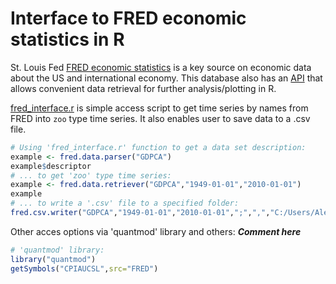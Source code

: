 Interface to FRED economic statistics in R 
==========================================

St. Louis Fed [FRED economic statistics](https://research.stlouisfed.org/fred2/) is a key source on economic data about the US and international economy. This database also has an [API](https://research.stlouisfed.org/docs/api/fred/) that allows convenient data retrieval for further analysis/plotting in R.

[fred_interface.r](fred_interface.r) is simple access script to get time series by names from FRED into ```zoo``` type time series. It also enables user to save data to a .csv file.

```R
# Using 'fred_interface.r' function to get a data set description:
example <- fred.data.parser("GDPCA")
example$descriptor
# ... to get 'zoo' type time series:
example <- fred.data.retriever("GDPCA","1949-01-01","2010-01-01")
example
# ... to write a '.csv' file to a specified folder:
fred.csv.writer("GDPCA","1949-01-01","2010-01-01",";",",","C:/Users/Alexander Pisanov/Desktop/")
```

Other acces options via 'quantmod' library and others: ***Comment here*** 

```R
# 'quantmod' library:
library("quantmod")
getSymbols("CPIAUCSL",src="FRED")
```

